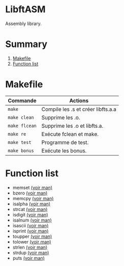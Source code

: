 # LibftASM
Assembly library.

# Summary
 1. [Makefile](#makefile)
 2. [Function list](#function-list)

# <a name="makefile">Makefile</a>

| Commande       	|  Actions 	|
|----------------	|----------	|
| `make`      	  | Compile les .s et créer libfts.a.a  	|
| `make clean`    | Supprime les .o.  	|
| `make flcean`  	| Supprime les .o et libfts.a.  	|
| `make re`     	| Exécute fclean et make.  	|
| `make test`  	  | Programme de test.  	|
| `make bonus`  	| Exécute les bonus.  	|

# <a name="function-list">Function list</a>

- memset  [(voir man)](http://linux.die.net/man/3/memset)
- bzero   [(voir man)](http://linux.die.net/man/3/bzero)
- memcpy  [(voir man)](http://linux.die.net/man/3/memcpy)
- isalpha [(voir man)](http://linux.die.net/man/3/isalpha)
- strcat  [(voir man)](http://linux.die.net/man/3/strcat)
- isdigit [(voir man)](http://linux.die.net/man/3/isdigit)
- isalnum [(voir man)](http://linux.die.net/man/3/isalnum)
- isascii [(voir man)](http://linux.die.net/man/3/isascii)
- isprint [(voir man)](http://linux.die.net/man/3/isprint)
- toupper [(voir man)](http://linux.die.net/man/3/toupper)
- tolower [(voir man)](http://linux.die.net/man/3/tolower)
- strlen  [(voir man)](http://linux.die.net/man/3/strlen)
- strdup  [(voir man)](http://linux.die.net/man/3/strdup)
- puts  [(voir man)](http://linux.die.net/man/3/puts)
